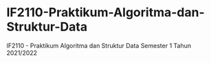 # IF2110-Praktikum-Algoritma-dan-Struktur-Data

IF2110 - Praktikum Algoritma dan Struktur Data Semester 1 Tahun 2021/2022
